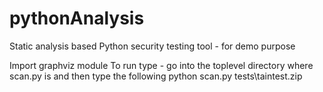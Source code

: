 # pythonAnalysis
Static analysis based Python security testing tool - for demo purpose

Import graphviz module
To run type - go into the toplevel directory where scan.py is and then type the following
  python scan.py tests\taintest.zip

